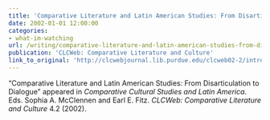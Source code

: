 ```yaml
---
title: 'Comparative Literature and Latin American Studies: From Disarticulation to Dialogue'
date: 2002-01-01 12:00:00
categories: 
- what-im-watching
url: /writing/comparative-literature-and-latin-american-studies-from-disarticulation-to-dialogue/
publication: 'CLCWeb: Comparative Literature and Culture'
link_to_original: 'http://clcwebjournal.lib.purdue.edu/clcweb02-2/introduction(mcclennen&fitz).html'
---
```

“Comparative Literature and Latin American Studies: From Disarticulation to Dialogue” appeared in <em>Comparative Cultural Studies and Latin America</em>. Eds. Sophia A. McClennen and Earl E. Fitz. <em>CLCWeb: Comparative Literature and Culture</em> 4.2 (2002).
